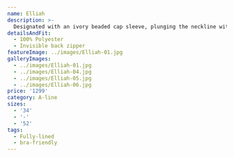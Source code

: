 ```yaml
---
name: Elliah
description: >-
  Designated with an ivory beaded cap sleeve, plunging the neckline with illusion net insert and side cut outs, created to highlight bust and waist.  Elliah is an elegant and romantic gown suitable for someone who is looking for simple style. The gown was made with draped chiffon, A-line skirt with slit.
detailsAndFit:
  - 100% Polyester
  - Invisible back zipper
featureImage: ../images/Elliah-01.jpg
galleryImages:
  - ../images/Elliah-01.jpg
  - ../images/Elliah-04.jpg
  - ../images/Elliah-05.jpg
  - ../images/Elliah-06.jpg
price: '1299'
category: A-line
sizes:
  - '34'
  - '-'
  - '52'
tags:
  - Fully-lined
  - bra-friendly
---
```


